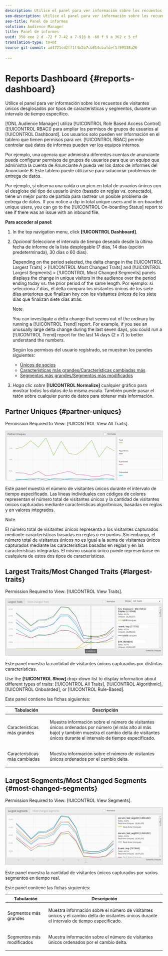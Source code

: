```yaml
---
description: Utilice el panel para ver información sobre los recuentos de visitantes únicos de los socios desglosados por tipos de características y segmentos durante un intervalo de tiempo especificado.
seo-description: Utilice el panel para ver información sobre los recuentos de visitantes únicos de los socios desglosados por tipos de características y segmentos durante un intervalo de tiempo especificado.
seo-title: Panel de informes
solution: Audience Manager
title: Panel de informes
uuid: 350 eee 2 d -72 f 7-42 a 7-916 b -60 f 9 a 362 c 5 cf
translation-type: tm+mt
source-git-commit: ad4721cd2ff1f4b2b7cb814cbafdef1f59138a26

---
```



# Reports Dashboard {#reports-dashboard}

Utilice el panel para ver información sobre los recuentos de visitantes únicos desglosados por tipos de características y segmentos, durante un intervalo de tiempo específico.

<!-- 

c_dashboard.xml

 -->

[!DNL Audience Manager] utiliza [!UICONTROL Role Based Access Control] ([!UICONTROL RBAC]) para ampliar los permisos de grupos de usuarios al [!UICONTROL Dashboard]. Los usuarios solo pueden ver información en el tablero que tienen permisos para ver. [!UICONTROL RBAC] permite controlar qué datos de informes pueden ver los equipos internos.

Por ejemplo, una agencia que administra diferentes cuentas de anunciante puede configurar permisos de grupos de usuarios para que un equipo que administra la cuenta de Anunciante A pueda ver los datos de informes del Anunciante B. Este tablero puede utilizarse para solucionar problemas de entrega de datos.

Por ejemplo, si observa una caída o un pico en total de usuarios únicos con el desglose del tipo de usuario único (basado en reglas vs. conectado), tiene un mejor punto de partida para rastrear un posible problema de entrega de datos. If you notice a dip in total unique users and in on-boarded unique users, you can go to the [!UICONTROL On-boarding Status] report to see if there was an issue with an inbound file.

**Para acceder al panel:**

1. In the top navigation menu, click **[!UICONTROL Dashboard]**.
2. *Opcional* Seleccione el intervalo de tiempo deseado desde la última fecha de informe de la lista desplegable (7 días, 14 días (opción predeterminada), 30 días o 60 días).

   Depending on the period selected, the delta change in the [!UICONTROL Largest Traits] &gt; [!UICONTROL Most Changed Traits] and [!UICONTROL Largest Segments] &gt; [!UICONTROL Most Changed Segments] panels displays the change in unique visitors in the audience over the period ending today vs. the prior period of the same length. Por ejemplo: si selecciona 7 días, el delta compara los visitantes únicos de los siete días anteriores que finalizan hoy con los visitantes únicos de los siete días que finalizan siete días atrás.

   >[!NOTE]
   >
   >You can investigate a delta change that seems out of the ordinary by running a [!UICONTROL Trend] report. For example, if you see an unusually large delta change during the last seven days, you could run a [!UICONTROL Trend] report for the last 14 days (2 x 7) to better understand the numbers.

   Según los permisos del usuario registrado, se muestran los paneles siguientes:

   * [Únicos de socios](../reporting/reports-dashboard.md#partner-uniques)
   * [Características más grandes/Características cambiadas más](../reporting/reports-dashboard.md#largest-traits)
   * [Segmentos más grandes/Segmentos más modificados](../reporting/reports-dashboard.md#most-changed-segments)

3. *Haga clic sobre* **[!UICONTROL Normalize]** cualquier gráfico para mostrar todos los datos de la misma escala. También puede pasar el ratón sobre cualquier punto de datos para obtener más información.

## Partner Uniques {#partner-uniques}

Permission Required to View: [!UICONTROL View All Traits].

![](assets/partner_uniques.png)

Este panel muestra el número de visitantes únicos durante el intervalo de tiempo especificado. Las líneas individuales con códigos de colores representan el número total de visitantes únicos y la cantidad de visitantes únicos capturados mediante características algorítmicas, basadas en reglas y en valores integrados.

>[!NOTE]
>
>El número total de visitantes únicos representa a los visitantes capturados mediante características basadas en reglas o en puntos. Sin embargo, el número total de visitantes únicos no es igual a la suma de visitantes únicos capturados mediante las características basadas en reglas y en las características integradas. El mismo usuario único puede representarse en cualquiera de estos dos tipos de características.

## Largest Traits/Most Changed Traits {#largest-traits}

Permission Required to View: [!UICONTROL View Traits].

![](assets/largest_traits.png)

Este panel muestra la cantidad de visitantes únicos capturados por distintas características.

Use the **[!UICONTROL Show]** drop-down list to display information about different types of traits: [!UICONTROL All Traits], [!UICONTROL Algorithmic], [!UICONTROL Onboarded], or [!UICONTROL Rule-Based].

Este panel contiene las fichas siguientes:

<table id="table_DA48BDEB4E0143BEA4EB85AC26FF6AE3"> 
 <thead> 
  <tr> 
   <th colname="col1" class="entry"> Tabulación </th> 
   <th colname="col2" class="entry"> Descripción </th> 
  </tr> 
 </thead>
 <tbody> 
  <tr> 
   <td colname="col1"> <p><span class="wintitle"> Características más grandes</span> </p> </td> 
   <td colname="col2"> <p>Muestra información sobre el número de visitantes únicos ordenados por número (el más alto al más bajo) y también muestra el cambio delta de visitantes únicos durante el intervalo de tiempo especificado. </p> </td> 
  </tr> 
  <tr> 
   <td colname="col1"> <p><span class="wintitle"> Características más cambiadas</span> </p> </td> 
   <td colname="col2"> <p>Muestra información sobre el número de visitantes únicos ordenados por el cambio delta. </p> </td> 
  </tr> 
 </tbody> 
</table>

## Largest Segments/Most Changed Segments {#most-changed-segments}

Permission Required to View: [!UICONTROL View Segments].

![](assets/largest_segments.png)

Este panel muestra la cantidad de visitantes únicos capturados por varios segmentos en tiempo real.

Este panel contiene las fichas siguientes:

<table id="table_8E22E0579FA74C5A86CC40B40B2548BE"> 
 <thead> 
  <tr> 
   <th colname="col1" class="entry"> Tabulación </th> 
   <th colname="col2" class="entry"> Descripción </th> 
  </tr> 
 </thead>
 <tbody> 
  <tr> 
   <td colname="col1"> <p><span class="wintitle"> Segmentos más grandes</span> </p> </td> 
   <td colname="col2"> <p>Muestra información sobre el número de visitantes únicos y el cambio delta de visitantes únicos durante el intervalo de tiempo especificado. </p> </td> 
  </tr> 
  <tr> 
   <td colname="col1"> <p><span class="wintitle"> Segmentos más modificados</span> </p> </td> 
   <td colname="col2"> <p>Muestra información sobre el número de visitantes únicos ordenados por el cambio delta. </p> </td> 
  </tr> 
 </tbody> 
</table>

